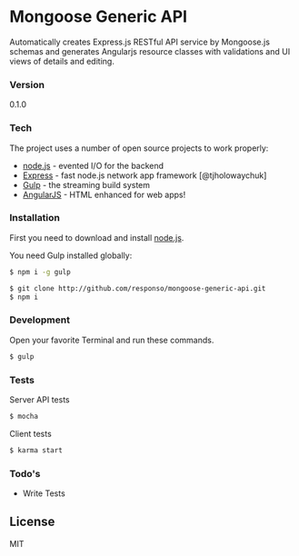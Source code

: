 # Mongoose Generic API

Automatically creates Express.js RESTful API service by Mongoose.js schemas and generates Angularjs resource classes with validations and UI views of details and editing.

### Version
0.1.0

### Tech

The project uses a number of open source projects to work properly:

* [node.js] - evented I/O for the backend
* [Express] - fast node.js network app framework [@tjholowaychuk]
* [Gulp] - the streaming build system
* [AngularJS] - HTML enhanced for web apps!

### Installation
First you need to download and install [node.js].

You need Gulp installed globally:

```sh
$ npm i -g gulp
```

```sh
$ git clone http://github.com/responso/mongoose-generic-api.git
$ npm i
```

### Development

Open your favorite Terminal and run these commands.

```sh
$ gulp
```

### Tests
Server API tests
```sh
$ mocha
```

Client tests
```sh
$ karma start
```

### Todo's

 - Write Tests

License
----

MIT


[node.js]:http://nodejs.org
[Twitter Bootstrap]:http://twitter.github.com/bootstrap/
[jQuery]:http://jquery.com
[express]:http://expressjs.com
[AngularJS]:http://angularjs.org
[Gulp]:http://gulpjs.com
